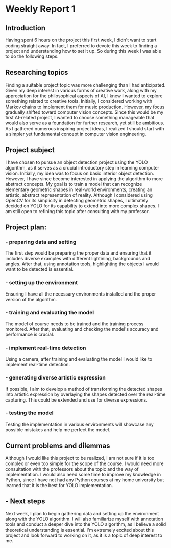 # Weekly Report 1

## Introduction

Having spent 6 hours on the project this first week, I didn't want to start coding straight away. In fact, I preferred to devote this week to finding a project and understanding how to set it up. So during this week I was able to do the following steps.

## Researching topics

Finding a suitable project topic was more challenging than I had anticipated. Given my deep interest in various forms of creative work, along with my appreciation for the philosophical aspects of AI, I knew I wanted to explore something related to creative tools. Initially, I considered working with Markov chains to implement them for music production. However, my focus gradually shifted toward computer vision concepts. Since this would be my first AI-related project, I wanted to choose something manageable that would also serve as a foundation for further research, yet still be ambitious. As I gathered numerous inspiring project ideas, I realized I should start with a simpler yet fundamental concept in computer vision engineering.

## Project subject

I have chosen to pursue an object detection project using the YOLO algorithm, as it serves as a crucial introductory step in learning computer vision. Initially, my idea was to focus on basic interior object detection. However, I have since become interested in applying the algorithm to more abstract concepts. My goal is to train a model that can recognize elementary geometric shapes in real-world environments, creating an artistic, abstract representation of reality. Although I considered using OpenCV for its simplicity in detecting geometric shapes, I ultimately decided on YOLO for its capability to extend into more complex shapes. I am still open to refining this topic after consulting with my professor.

## Project plan:

### - preparing data and setting

The first step would be preparing the proper data and ensuring that it includes diverse examples with different lightining, backgrounds and angles. After that, using annotation tools, highlighting the objects I would want to be detected is essential.

### - setting up the environment

Ensuring I have all the necessary environments installed and the proper version of the algorithm.

### - training and evaluating the model

The model of course needs to be trained and the training process monitored. After that, evaluating and checking the model's accuracy and performance is crucial.

### - implement real-time detection

Using a camera, after training and evaluating the model I would like to implement real-time detection.

### - generating diverse artistic expression

If possible, I aim to develop a method of transforming the detected shapes into artistic expression by overlaying the shapes detected over the real-time capturing. This could be extended and use for diverse expressions.

### - testing the model

Testing the implementation in various environments will showcase any possible mistakes and help me perfect the model.

## Current problems and dilemmas

Although I would like this project to be realized, I am not sure if it is too complex or even too simple for the scope of the course. I would need more consultation with the professors about the topic and the way of implementation. I would also need some time to improve my knowledge in Python, since I have not had any Python courses at my home university but learned that it is the best for YOLO implementation. 

## - Next steps 

Next week, I plan to begin gathering data and setting up the environment along with the YOLO algorithm. I will also familiarize myself with annotation tools and conduct a deeper dive into the YOLO algorithm, as I believe a solid theoretical understanding is essential. I'm extremely excited about this project and look forward to working on it, as it is a topic of deep interest to me.
